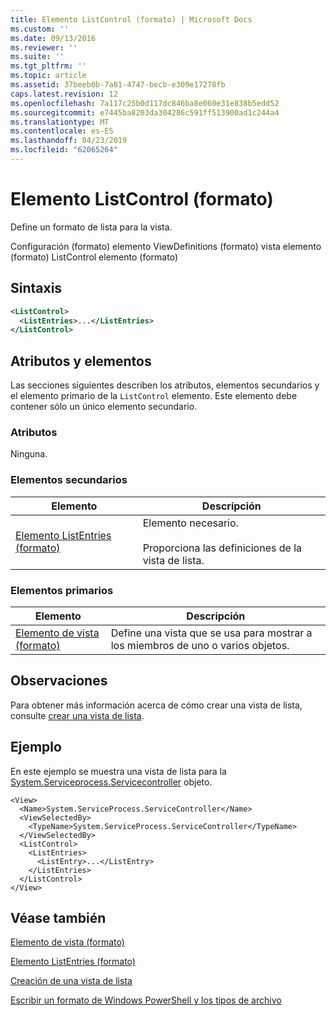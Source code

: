 ```yaml
---
title: Elemento ListControl (formato) | Microsoft Docs
ms.custom: ''
ms.date: 09/13/2016
ms.reviewer: ''
ms.suite: ''
ms.tgt_pltfrm: ''
ms.topic: article
ms.assetid: 37beeb0b-7a81-4747-becb-e309e17278fb
caps.latest.revision: 12
ms.openlocfilehash: 7a117c25b0d117dc846ba8e060e31e838b5edd52
ms.sourcegitcommit: e7445ba8203da304286c591ff513900ad1c244a4
ms.translationtype: MT
ms.contentlocale: es-ES
ms.lasthandoff: 04/23/2019
ms.locfileid: "62065264"
---
```

# <a name="listcontrol-element-format"></a>Elemento ListControl (formato)

Define un formato de lista para la vista.

Configuración (formato) elemento ViewDefinitions (formato) vista elemento (formato) ListControl elemento (formato)

## <a name="syntax"></a>Sintaxis

```xml
<ListControl>
  <ListEntries>...</ListEntries>
</ListControl>

```

## <a name="attributes-and-elements"></a>Atributos y elementos

Las secciones siguientes describen los atributos, elementos secundarios y el elemento primario de la `ListControl` elemento. Este elemento debe contener sólo un único elemento secundario.

### <a name="attributes"></a>Atributos

Ninguna.

### <a name="child-elements"></a>Elementos secundarios

|Elemento|Descripción|
|-------------|-----------------|
|[Elemento ListEntries (formato)](./listentries-element-for-listcontrol-format.md)|Elemento necesario.<br /><br /> Proporciona las definiciones de la vista de lista.|

### <a name="parent-elements"></a>Elementos primarios

|Elemento|Descripción|
|-------------|-----------------|
|[Elemento de vista (formato)](./view-element-format.md)|Define una vista que se usa para mostrar a los miembros de uno o varios objetos.|

## <a name="remarks"></a>Observaciones

Para obtener más información acerca de cómo crear una vista de lista, consulte [crear una vista de lista](./creating-a-list-view.md).

## <a name="example"></a>Ejemplo

En este ejemplo se muestra una vista de lista para la [System.Serviceprocess.Servicecontroller](/dotnet/api/System.ServiceProcess.ServiceController) objeto.

```
<View>
  <Name>System.ServiceProcess.ServiceController</Name>
  <ViewSelectedBy>
    <TypeName>System.ServiceProcess.ServiceController</TypeName>
  </ViewSelectedBy>
  <ListControl>
    <ListEntries>
      <ListEntry>...</ListEntry>
    </ListEntries>
  </ListControl>
</View>
```

## <a name="see-also"></a>Véase también

[Elemento de vista (formato)](./view-element-format.md)

[Elemento ListEntries (formato)](./listentries-element-for-listcontrol-format.md)

[Creación de una vista de lista](./creating-a-list-view.md)

[Escribir un formato de Windows PowerShell y los tipos de archivo](./writing-a-powershell-formatting-file.md)
